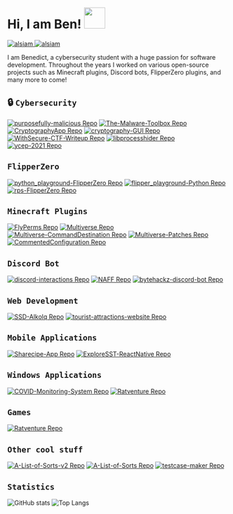 <h1>Hi, I am Ben! <img src="https://media.giphy.com/media/pr1dbVONbGeVvSiECh/giphy.gif" height="48"></h1>

<p>
   <a href="https://benthecat.com" target="blank">
    <img src="https://img.shields.io/badge/Website-DC143C?style=for-the-badge&logo=medium&logoColor=white" alt="alsiam" />
   </a>
  <a href="https://www.linkedin.com/in/benedict-woo-77a483129/" target="_blank">
    <img src="https://img.shields.io/badge/LinkedIn-0077B5?style=for-the-badge&logo=linkedin&logoColor=white" alt="alsiam"/>
  </a>
</p>

I am Benedict, a cybersecurity student with a huge passion for software development. Throughout the years I worked on various open-source projects such as Minecraft plugins, Discord bots, FlipperZero plugins, and many more to come!

## 🔒 `Cybersecurity`
[![purposefully-malicious Repo](https://github-readme-stats.vercel.app/api/pin/?username=benwoo1110&repo=purposefully-malicious&theme=dark&border_color=000000)](https://github.com/benwoo1110/purposefully-malicious)
[![The-Malware-Toolbox Repo](https://github-readme-stats.vercel.app/api/pin/?username=Malware-Toolbox&repo=The-Malware-Toolbox&theme=dark&border_color=000000)](https://github.com/Malware-Toolbox/The-Malware-Toolbox)
[![CryptographyApp Repo](https://github-readme-stats.vercel.app/api/pin/?username=benwoo1110&repo=CryptographyApp&theme=dark&border_color=000000)](https://github.com/benwoo1110/CryptographyApp)
[![cryptography-GUI Repo](https://github-readme-stats.vercel.app/api/pin/?username=benwoo1110&repo=cryptography-GUI&theme=dark&border_color=000000)](https://github.com/benwoo1110/cryptography-GUI)
[![WithSecure-CTF-Writeup Repo](https://github-readme-stats.vercel.app/api/pin/?username=benwoo1110&repo=WithSecure-CTF-Writeup&theme=dark&border_color=000000)](https://github.com/benwoo1110/WithSecure-CTF-Writeup)
[![libprocesshider Repo](https://github-readme-stats.vercel.app/api/pin/?username=benwoo1110&repo=libprocesshider&theme=dark&border_color=000000)](https://github.com/benwoo1110/libprocesshider)
[![ycep-2021 Repo](https://github-readme-stats.vercel.app/api/pin/?username=NullSec-SIG&repo=ycep-2021&theme=dark&border_color=000000)](https://github.com/NullSec-SIG/ycep-2021)

## `FlipperZero`
[![python_playground-FlipperZero Repo](https://github-readme-stats.vercel.app/api/pin/?username=benwoo1110&repo=python_playground-FlipperZero&theme=dark&border_color=000000)](https://github.com/benwoo1110/python_playground-FlipperZero)
[![flipper_playground-Python Repo](https://github-readme-stats.vercel.app/api/pin/?username=benwoo1110&repo=flipper_playground-Python&theme=dark&border_color=000000)](https://github.com/benwoo1110/flipper_playground-Python)
[![rps-FlipperZero Repo](https://github-readme-stats.vercel.app/api/pin/?username=benwoo1110&repo=rps-FlipperZero&theme=dark&border_color=000000)](https://github.com/benwoo1110/rps-FlipperZero)

## `Minecraft Plugins`
[![FlyPerms Repo](https://github-readme-stats.vercel.app/api/pin/?username=benwoo1110&repo=FlyPerms&theme=dark&border_color=000000)](https://github.com/benwoo1110/FlyPerms)
[![Multiverse Repo](https://github-readme-stats.vercel.app/api/pin/?username=Multiverse&repo=Multiverse-Core&theme=dark&border_color=000000)](https://github.com/Multiverse)
[![Multiverse-CommandDestination Repo](https://github-readme-stats.vercel.app/api/pin/?username=benwoo1110&repo=Multiverse-CommandDestination&theme=dark&border_color=000000)](https://github.com/benwoo1110/Multiverse-CommandDestination)
[![Multiverse-Patches Repo](https://github-readme-stats.vercel.app/api/pin/?username=benwoo1110&repo=Multiverse-Patches&theme=dark&border_color=000000)](https://github.com/benwoo1110/Multiverse-Patches)
[![CommentedConfiguration Repo](https://github-readme-stats.vercel.app/api/pin/?username=TownyAdvanced&repo=CommentedConfiguration&theme=dark&border_color=000000)](https://github.com/TownyAdvanced/CommentedConfiguration)

## `Discord Bot`
[![discord-interactions Repo](https://github-readme-stats.vercel.app/api/pin/?username=interactions-py&repo=library&theme=dark&border_color=000000)](https://github.com/interactions-py/library)
[![NAFF Repo](https://github-readme-stats.vercel.app/api/pin/?username=NAFTeam&repo=NAFF&theme=dark&border_color=000000)](https://github.com/NAFTeam/NAFF)
[![bytehackz-discord-bot Repo](https://github-readme-stats.vercel.app/api/pin/?username=np-overflow&repo=bytehackz-discord-bot&theme=dark&border_color=000000)](https://github.com/np-overflow/bytehackz-discord-bot)

## `Web Development`
[![SSD-Alkolq Repo](https://github-readme-stats.vercel.app/api/pin/?username=benwoo1110&repo=SSD-Alkolq&theme=dark&border_color=000000)](https://github.com/benwoo1110/SSD-Alkolq)
[![tourist-attractions-website Repo](https://github-readme-stats.vercel.app/api/pin/?username=benwoo1110&repo=tourist-attractions-website&theme=dark&border_color=000000)](https://github.com/benwoo1110/Tourist-Attractions-Website)

## `Mobile Applications`
[![Sharecipe-App Repo](https://github-readme-stats.vercel.app/api/pin/?username=benwoo1110&repo=Sharecipe-App&theme=dark&border_color=000000)](https://github.com/benwoo1110/Sharecipe-App)
[![ExploreSST-ReactNative Repo](https://github-readme-stats.vercel.app/api/pin/?username=benwoo1110&repo=ExploreSST-ReactNative&theme=dark&border_color=000000)](https://github.com/benwoo1110/ExploreSST-ReactNative)

## `Windows Applications`
[![COVID-Monitoring-System Repo](https://github-readme-stats.vercel.app/api/pin/?username=benwoo1110&repo=COVID-Monitoring-System&theme=dark&border_color=000000)](https://github.com/benwoo1110/COVID-Monitoring-System)
[![Ratventure Repo](https://github-readme-stats.vercel.app/api/pin/?username=benwoo1110&repo=CalculatorApp&theme=dark&border_color=000000)](https://github.com/benwoo1110/CalculatorApp)

## `Games`
[![Ratventure Repo](https://github-readme-stats.vercel.app/api/pin/?username=benwoo1110&repo=Ratventure&theme=dark&border_color=000000)](https://github.com/benwoo1110/Ratventure)

## `Other cool stuff`
[![A-List-of-Sorts-v2 Repo](https://github-readme-stats.vercel.app/api/pin/?username=benwoo1110&repo=A-List-of-Sorts-v2&theme=dark&border_color=000000)](https://github.com/benwoo1110/A-List-of-Sorts-v2)
[![A-List-of-Sorts Repo](https://github-readme-stats.vercel.app/api/pin/?username=benwoo1110&repo=A-List-of-Sorts&theme=dark&border_color=000000)](https://github.com/benwoo1110/A-List-of-Sorts)
[![testcase-maker Repo](https://github-readme-stats.vercel.app/api/pin/?username=benwoo1110&repo=testcase-maker&theme=dark&border_color=000000)](https://github.com/benwoo1110/testcase-maker)

## `Statistics`
![GitHub stats](https://github-readme-stats.vercel.app/api?username=benwoo1110&show_icons=true&theme=dark&icon_color=FF0000&border_color=000000)
![Top Langs](https://github-readme-stats.vercel.app/api/top-langs/?username=benwoo1110&layout=compact&theme=dark&border_color=000000)
